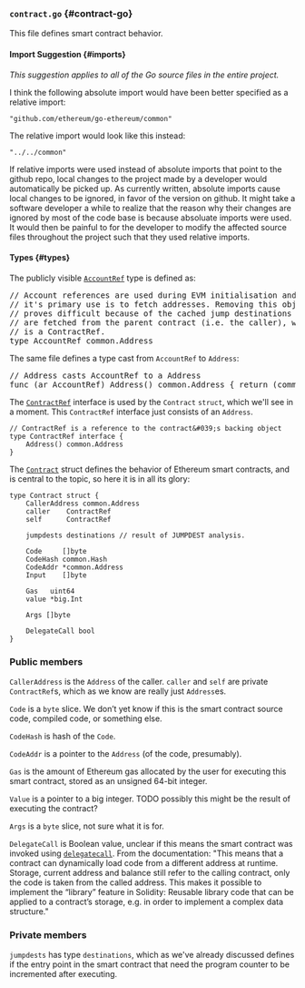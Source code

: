 ### `contract.go` {#contract-go}

This file defines smart contract behavior.

#### Import Suggestion {#imports}

_This suggestion applies to all of the Go source files in the entire project._ 

I think the following absolute import would have been better specified as a relative import:

```
"github.com/ethereum/go-ethereum/common"
```

The relative import would look like this instead:

```
"../../common"
```

If relative imports were used instead of absolute imports that point to the github repo, local changes to the project made by a developer would automatically be picked up. As currently written, absolute imports cause local changes to be ignored, in favor of the version on github. It might take a software developer a while to realize that the reason why their changes are ignored by most of the code base is because absoluate imports were used. It would then be painful to for the developer to modify the affected source files throughout the project such that they used relative imports.

#### Types {#types}

The publicly visible [`AccountRef`](https://github.com/ethereum/go-ethereum/blob/master/core/vm/contract.go#L30-L40) type is defined as:

<pre>// Account references are used during EVM initialisation and
// it&#039;s primary use is to fetch addresses. Removing this object
// proves difficult because of the cached jump destinations which
// are fetched from the parent contract (i.e. the caller), which
// is a ContractRef.
type AccountRef common.Address</pre>

The same file defines a type cast from `AccountRef` to `Address`:

<pre>// Address casts AccountRef to a Address
func (ar AccountRef) Address() common.Address { return (common.Address)(ar) }</pre>

The [`ContractRef`](https://github.com/ethereum/go-ethereum/blob/master/core/vm/contract.go#L25-L28) interface is used by the `Contract` `struct`, which we&#039;ll see in a moment. This `ContractRef` interface just consists of an `Address`.

```
// ContractRef is a reference to the contract&#039;s backing object
type ContractRef interface {
    Address() common.Address
}
```

The [`Contract`](https://github.com/ethereum/go-ethereum/blob/master/core/vm/contract.go#L42-L65) struct defines the behavior of Ethereum smart contracts, and is central to the topic, so here it is in all its glory:

```
type Contract struct {
    CallerAddress common.Address
    caller    ContractRef
    self      ContractRef

    jumpdests destinations // result of JUMPDEST analysis.

    Code     []byte
    CodeHash common.Hash
    CodeAddr *common.Address
    Input    []byte

    Gas   uint64
    value *big.Int

    Args []byte

    DelegateCall bool
}
```
### Public members 
`CallerAddress` is the `Address` of the caller. `caller` and `self` are private `ContractRef`s, which as we know are really just `Address`es.

`Code` is a `byte` slice. We don&rsquo;t yet know if this is the smart contract source code, compiled code, or something else.

`CodeHash` is hash of the `Code`.

`CodeAddr` is a pointer to the `Address` (of the code, presumably).

`Gas` is the amount of Ethereum gas allocated by the user for executing this smart contract, stored as an unsigned 64-bit integer.

`Value` is a pointer to a big integer. TODO possibly this might be the result of executing the contract?

`Args` is a `byte` slice, not sure what it is for.

`DelegateCall` is Boolean value, unclear if this means the smart contract was invoked using [`delegatecall`](http://solidity.readthedocs.io/en/v0.4.24/introduction-to-smart-contracts.html#delegatecall-callcode-and-libraries). From the documentation: &quot;This means that a contract can dynamically load code from a different address at runtime. Storage, current address and balance still refer to the calling contract, only the code is taken from the called address. This makes it possible to implement the “library” feature in Solidity: Reusable library code that can be applied to a contract’s storage, e.g. in order to implement a complex data structure.&quot;

### Private members
`jumpdests` has type `destinations`, which as we&#039;ve already discussed defines if the entry point in the smart contract that need the program counter to be incremented after executing.
